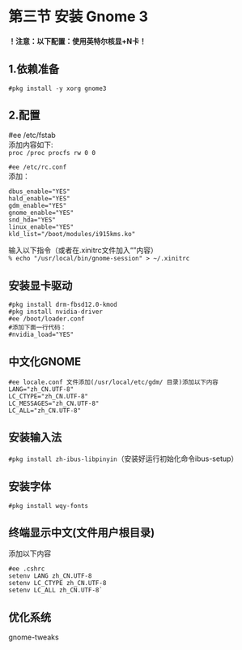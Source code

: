 # 第三节 安装 Gnome 3

#### ！注意：以下配置：使用英特尔核显+N卡！ <a href="zhu-yi-yi-xia-pei-zhi-shi-yong-ying-te-er-he-xiannka" id="zhu-yi-yi-xia-pei-zhi-shi-yong-ying-te-er-he-xiannka"></a>

## 1.依赖准备

`#pkg install -y xorg gnome3`

## 2.配置

\#ee /etc/fstab\
添加内容如下:\
`proc /proc procfs rw 0 0`

`#ee /etc/rc.conf`\
添加：

```
dbus_enable="YES"
hald_enable="YES"
gdm_enable="YES"
gnome_enable="YES"
snd_hda="YES"
linux_enable="YES"
kld_list="/boot/modules/i915kms.ko"
```

输入以下指令（或者在.xinitrc文件加入“”内容）\
`% echo "/usr/local/bin/gnome-session" > ~/.xinitrc`

## 安装显卡驱动

```
#pkg install drm-fbsd12.0-kmod
#pkg install nvidia-driver
#ee /boot/loader.conf
#添加下面一行代码：
#nvidia_load="YES"
```

## 中文化GNOME

```
#ee locale.conf 文件添加(/usr/local/etc/gdm/ 目录)添加以下内容
LANG="zh_CN.UTF-8"
LC_CTYPE="zh_CN.UTF-8"
LC_MESSAGES="zh_CN.UTF-8"
LC_ALL="zh_CN.UTF-8"
```

## 安装输入法

`#pkg install zh-ibus-libpinyin`（安装好运行初始化命令ibus-setup）

## 安装字体

`#pkg install wqy-fonts`

## 终端显示中文(文件用户根目录)

添加以下内容

```
#ee .cshrc
setenv LANG zh_CN.UTF-8
setenv LC_CTYPE zh_CN.UTF-8
setenv LC_ALL zh_CN.UTF-8`
```

## 优化系统

gnome-tweaks

##
